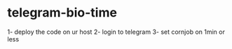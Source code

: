 # telegram-bio-time
1- deploy the code on ur host
2- login to telegram
3- set cornjob on 1min or less

